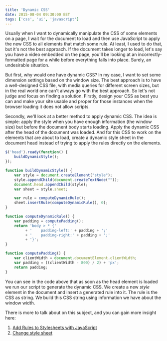 ```yaml
---
title: 'Dynamic CSS'
date: 2015-08-04 09:30:00 EET
tags: ['css', 'ui', 'javascript']
---
```


Usually when I want to dynamically manipulate the CSS of some elements on a page, I wait for the document to load and then use JavaScript to apply the new CSS to all elements that match some rule. At least, I used to do that, but it's not the best approach. If the document takes longer to load, let's say you have a video embedded on the page, you'll be looking at an incorrectly-formatted page for a while before everything falls into place. Surely, an undesirable situation.

<!--more-->

But first, why would one have dynamic CSS? In my case, I want to set some dimension settings based on the window size. The best approach is to have a well-designed CSS file, with media queries for different screen sizes, but in the real world one can't always go with the best approach. So let's not judge and focus on finding a solution. Firstly, design your CSS as best you can and make your site usable and proper for those instances when the browser loading it does not allow scripts.

Secondly, we'll look at a better method to apply dynamic CSS. The idea is simple: apply the style when you have enough information (the window size) but before the document body starts loading. Apply the dynamic CSS after the head of the document was loaded. And for this CSS to work on the elements that are about to load, create a dynamic style sheet in the document head instead of trying to apply the rules directly on the elements.

~~~ javascript
$('head').ready(function() {
    buildDynamicStyle();
});

function buildDynamicStyle() {
    var style = document.createElement("style");
    style.appendChild(document.createTextNode(""));
    document.head.appendChild(style);
    var sheet = style.sheet;

    var rule = computeDynamicRule();
    sheet.insertRule(computeDynamicRule(), 0);
}

function computeDynamicRule() {
    var padding = computePadding();
    return 'body > * {'
         + '    padding-left:' + padding + ';'
         + '    padding-right:' + padding + ';'
         + '}';
}

function computePadding() {
    var clientWidth = document.documentElement.clientWidth;
    var padding = ((clientWidth - 800) / 2) + 'px';
    return padding;
}
~~~

You can see in the code above that as soon as the head element is loaded we run our script to generate the dynamic CSS. We create a new *style* element in the document and insert a generated rule into it. The rule is the CSS as string. We build this CSS string using information we have about the window width.

There is more to talk about on this subject, and you can gain more insight here:

1. [Add Rules to Stylesheets with JavaScript](http://davidwalsh.name/add-rules-stylesheets)
2. [Change style sheet](http://www.quirksmode.org/dom/changess.html)
